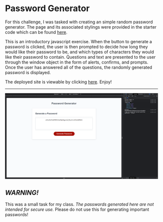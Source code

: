 # Password Generator

For this challenge, I was tasked with creating an simple random password generator. The page and its associated stylings were provided in the starter code which can be found <a href="https://github.com/coding-boot-camp/friendly-parakeet">here</a>.

This is an introductory javascript exercise. When the button to generate a password is clicked, the user is then prompted to decide how long they would like their password to be, and which types of characters they would like their password to contain. Questions and text are presented to the user through the window object in the form of alerts, confirms, and prompts. Once the user has answered all of the questions, the randomly generated password is displayed.

The deployed site is viewable by clicking <a href="https://mikeyrod22.github.io/JAVASCRIPT-CHALLENGE-password-generator/">here</a>. Enjoy!

***

<img src="./assets/images/screenshot.png" />


## _WARNING!_

This was a small task for my class. _The passwords generated here are not intended for secure use._ Please do not use this for generating important passwords!
